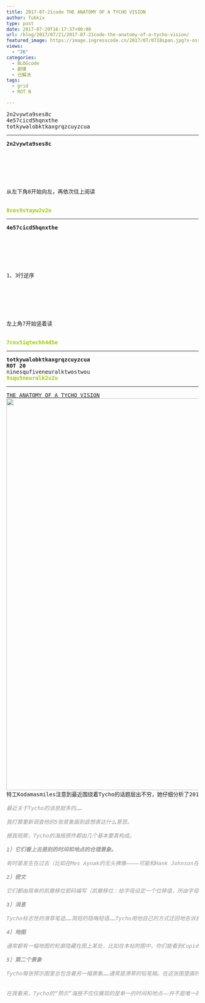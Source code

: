```yaml
---
title: 2017-07-21code THE ANATOMY OF A TYCHO VISION
author: fukkix
type: post
date: 2017-07-20T16:17:37+00:00
url: /blog/2017/07/21/2017-07-21code-the-anatomy-of-a-tycho-vision/
featured_image: https://image.ingresscode.cn/2017/07/0718span.jpg?x-oss-process=image/resize,m_fill,w_700,h_220
views:
  - "26"
categories:
  - BLOGcode
  - 剧情
  - 已解决
tags:
  - grid
  - ROT N

---
```

<pre>2n2vywta9ses8c
4e57cicd5hqnxthe
totkywalobktkaxgrqzcuyzcua
<!--more--></pre>

* * *

<pre><strong>2n2vywta9ses8c
</strong>


<table border="0" cellpading="0" cellspacing="0"   >
  
  	
  
</table>

从左下角8开始向左，再依次往上阅读


<span style="color: #99cc00;"><strong>8ces9stayw2v2n</strong></span></pre>

* * *

<pre><strong>4e57cicd5hqnxthe
</strong>


<table border="0" cellpading="0" cellspacing="0"   >
  
  	
  
</table>

1、3行逆序



<table border="0" cellpading="0" cellspacing="0"   >
  
  	
  
</table>

左上角7开始竖着读


<span style="color: #99cc00;"><strong>7cnx5iqtechh4d5e</strong></span></pre>

* * *

<pre><strong>totkywalobktkaxgrqzcuyzcua
ROT 20
</strong>ninesqufiveneuralktwostwou
<span style="color: #99cc00;"><strong>9squ5neuralk2s2u</strong></span></pre>

* * *

<pre><a href="http://investigate.ingress.com/2017/07/21/the-anatomy-of-a-tycho-vision/">THE ANATOMY OF A TYCHO VISION</a>
<a href="https://image.ingresscode.cn/2017/07/0718span.jpg"><img class="alignnone size-large wp-image-577" src="https://image.ingresscode.cn/2017/07/0718span.jpg?x-oss-process=image/resize,m_fill,w_662,h_1024" alt="" width="662" height="1024" srcset="https://image.ingresscode.cn/2017/07/0718span.jpg 1400w, https://image.ingresscode.cn/2017/07/0718span.jpg?x-oss-process=image/resize,m_fill,w_194,h_300 194w, https://image.ingresscode.cn/2017/07/0718span.jpg?x-oss-process=image/resize,m_fill,w_768,h_1187 768w, https://image.ingresscode.cn/2017/07/0718span.jpg?x-oss-process=image/resize,m_fill,w_662,h_1024 662w" sizes="(max-width: 662px) 100vw, 662px" /></a>
特工Kodamasmiles注意到最近围绕着Tycho的话题层出不穷，她仔细分析了2012年Comic-con上Tycho首次展出的那五张画作景象的意义。

<span style="color: #999999;"><em>最近关于Tycho的消息挺多的……</em></span>

<span style="color: #999999;"><em>我打算重新调查他的5张景象画到底想表达什么意思。</em></span>

<span style="color: #999999;"><em>据我观察，Tycho的海报原件都由几个基本要素构成。</em></span>

<strong><span style="color: #999999;"><em>1）它们看上去是别的时间和地点的合理景象。</em></span></strong>

<span style="color: #999999;"><em>有时是发生在过去（比如在Mes Aynak的无头佛像————可能和Hank Johnson在阿富汗时服役的特种部队工作有关）有时是发生在未来的事（比如预示了Jarvis苏黎世之死或Jarvis通过Cupid’s Span 这个Portal再次出现）</em></span>

<strong><span style="color: #999999;"><em>2）密文</em></span></strong>

<span style="color: #999999;"><em>它们都由简单的凯撒移位密码编写（凯撒移位：给字母设定一个位移值，所由字母根据位移数向后替换成对应字母，比如位移值是1，即A替换成B），这些密文看起来都和Niantic项目的成员某时期发表的声明有关，所以似乎有个声音相关的组成部分。</em></span>

<strong><span style="color: #999999;"><em>3）消息</em></span></strong>

<span style="color: #999999;"><em>Tycho标志性的潦草笔迹……简短的隐晦短语……Tycho用他自己的方式迂回地告诉我们或是警告，或是预兆又或是别的什么。</em></span>

<strong><span style="color: #999999;"><em>4）地图</em></span></strong>

<span style="color: #999999;"><em>通常都有一幅地图的轮廓隐藏在图上某处，比如在本帖附图中，你们能看到Cupid’s Span的右边画着加州地图。</em></span>

<strong><span style="color: #999999;"><em>5）第二个景象</em></span></strong>

<span style="color: #999999;"><em>Tycho每张预示图里总包含着另一幅景象……通常是潦草的铅笔稿。在这张图里画的似乎是Jarvis的童年时期，他在加利福尼亚度过了少年时光，在那发现了一架坠毁的实验型喷射飞机。</em></span>

<span style="color: #999999;"><em>
在我看来，Tycho的“预示”海报不仅仅展现的是单一的时间和地点——并不是唯一的预示。他们像是各自产生了异常区域。Tycho正在经历着多个地点，多个时间维度，他在以自己的角度把不同的声音和景象统一起来……</em></span></pre>